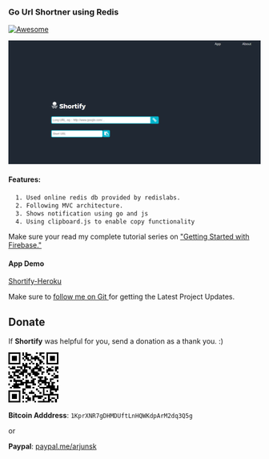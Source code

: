 ###  Go Url Shortner using Redis
[![Awesome](https://cdn.rawgit.com/sindresorhus/awesome/d7305f38d29fed78fa85652e3a63e154dd8e8829/media/badge.svg)](https://github.com/arjunsk/go_url_shortener)


![Shortify](/shortify.png)

#### Features:
      1. Used online redis db provided by redislabs.
      2. Following MVC architecture.
      3. Shows notification using go and js
      4. Using clipboard.js to enable copy functionality
       
Make sure your read my complete tutorial series on ["Getting Started with Firebase."](http://www.arjunsk.com/tag/firebase/)

#### App Demo
[ Shortify-Heroku  ](https://shortify-go.herokuapp.com)


Make sure to [follow me on Git ](http://github.com/arjunsk) for getting the Latest Project Updates. 

## Donate

If **Shortify** was helpful for you, send a donation as a thank you. :)

![Bitcoin](/btc.png)

**Bitcoin Adddress**: `1KprXNR7gDHMDUftLnHQWKdpArM2dq3Q5g`

or

**Paypal**:  [paypal.me/arjunsk](https://www.paypal.me/arjunsk/5) 



